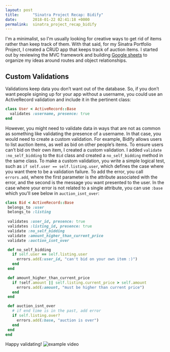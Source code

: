 ```yaml
---
layout: post
title:      "Sinatra Project Recap: Bidify"
date:       2018-01-22 02:41:18 +0000
permalink:  sinatra_project_recap_bidify
---
```


I'm a minimalist, so I'm usually looking for creative ways to get rid of items rather than keep track of them. With that said, for my Sinatra Portfolio Project, I created a CRUD app that keeps track of auction items. I started out by reviewing the MVC framework and building [Google sheets](https://docs.google.com/spreadsheets/d/10BFNl0vXOAINvCTHzDdtOTy6o6FXCwNfQv0l7L_e3KU) to organize my ideas around routes and object relationships. 
## Custom Validations
Validations keep data you don’t want out of the database. So, if you don’t want people signing up for your app without a username, you could use an ActiveRecord validation and include it in the pertinent class: 
```ruby
class User < ActiveRecord::Base
  validates :username, presence: true
end
```
However, you might need to validate data in ways that are not as common as something like validating the presence of a username. In that case, you would need to create a custom validation. For example, Bidify allows users to list auction items, as well as bid on other people’s items. To ensure users can’t bid on their own item, I created a custom validation. I added `validate :no_self_bidding` to the `Bid` class and created a `no_self_bidding` method in the same class. To make a custom validation, you write a simple logical test, such as `if self.user == self.listing.user`, which defines the case where you want there to be a validation failure. To add the error, you call `errors.add`, where the first parameter is the attribute associated with the error, and the second is the message you want presented to the user. In the case where your error is not related to a single attribute, you can use `:base` which you'll see below in `auction_isnt_over`:
```ruby
class Bid < ActiveRecord::Base
 belongs_to :user
 belongs_to :listing
 
 validates :user_id, presence: true
 validates :listing_id, presence: true
 validate :no_self_bidding
 validate :amount_higher_than_current_price
 validate :auction_isnt_over

 def no_self_bidding
   if self.user == self.listing.user
     errors.add(:user_id, "can't bid on your own item :)")
   end   
 end

 def amount_higher_than_current_price
   if !self.amount || self.listing.current_price > self.amount
     errors.add(:amount, "must be higher than current price")
   end
 end

 def auction_isnt_over
   # if end time is in the past, add error
   if self.listing.over?
     errors.add(:base, "auction is over")
   end
 end
end
```
Happy validating!
![example video](https://i.imgur.com/Wsgc0ma.gif)


